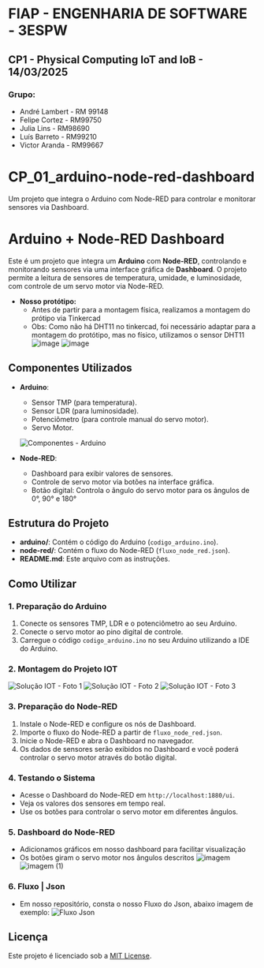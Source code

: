 # FIAP - ENGENHARIA DE SOFTWARE - 3ESPW
## CP1 - Physical Computing IoT and IoB - 14/03/2025

### Grupo:

- André Lambert - RM 99148
- Felipe Cortez - RM99750
- Julia Lins - RM98690
- Luís Barreto - RM99210
- Victor Aranda - RM99667

# CP_01_arduino-node-red-dashboard
Um projeto que integra o Arduino com Node-RED para controlar e monitorar sensores via Dashboard.

# Arduino + Node-RED Dashboard

Este é um projeto que integra um **Arduino** com **Node-RED**, controlando e monitorando sensores via uma interface gráfica de **Dashboard**. O projeto permite a leitura de sensores de temperatura, umidade, e luminosidade, com controle de um servo motor via Node-RED.

- **Nosso protótipo:**
  - Antes de partir para a montagem física, realizamos a montagem do prótipo via Tinkercad
  - Obs: Como não há DHT11 no tinkercad, foi necessário adaptar para a montagem do protótipo, mas no físico, utilizamos o sensor DHT11
![image](https://github.com/user-attachments/assets/7ea4784c-fc16-4eed-8adc-0e81c3231e07)
![image](https://github.com/user-attachments/assets/6c7277fa-4981-425d-9ceb-89a66668ba7d)


## Componentes Utilizados

- **Arduino**:
  - Sensor TMP (para temperatura).
  - Sensor LDR (para luminosidade).
  - Potenciômetro (para controle manual do servo motor).
  - Servo Motor.
 
  ![Componentes - Arduino](https://github.com/user-attachments/assets/b3e0a301-d34f-45e1-9a6d-60eed0078d59)

- **Node-RED**:
  - Dashboard para exibir valores de sensores.
  - Controle de servo motor via botões na interface gráfica.
  - Botão digital: Controla o ângulo do servo motor para os ângulos de 0°, 90° e 180°

## Estrutura do Projeto

- **arduino/**: Contém o código do Arduino (`codigo_arduino.ino`).
- **node-red/**: Contém o fluxo do Node-RED (`fluxo_node_red.json`).
- **README.md**: Este arquivo com as instruções.

## Como Utilizar

### 1. Preparação do Arduino

1. Conecte os sensores TMP, LDR e o potenciômetro ao seu Arduino.
2. Conecte o servo motor ao pino digital de controle.
3. Carregue o código `codigo_arduino.ino` no seu Arduino utilizando a IDE do Arduino.

### 2. Montagem do Projeto IOT
![Solução IOT - Foto 1](https://github.com/user-attachments/assets/f19a67d4-5100-4a09-9a20-34b42d42289e)
![Solução IOT - Foto 2](https://github.com/user-attachments/assets/3afab4aa-13ac-4891-a9c2-bad28ffdc51f)
![Solução IOT - Foto 3](https://github.com/user-attachments/assets/13bc7e5a-4aca-4a7b-937d-5f308ad95118)


### 3. Preparação do Node-RED

1. Instale o Node-RED e configure os nós de Dashboard.
2. Importe o fluxo do Node-RED a partir de `fluxo_node_red.json`.
3. Inicie o Node-RED e abra o Dashboard no navegador.
4. Os dados de sensores serão exibidos no Dashboard e você poderá controlar o servo motor através do botão digital.

### 4. Testando o Sistema

- Acesse o Dashboard do Node-RED em `http://localhost:1880/ui`.
- Veja os valores dos sensores em tempo real.
- Use os botões para controlar o servo motor em diferentes ângulos.

### 5. Dashboard do Node-RED
- Adicionamos gráficos em nosso dashboard para facilitar visualização
- Os botões giram o servo motor nos ângulos descritos
![imagem](https://github.com/user-attachments/assets/41717eca-80b1-4f95-aef4-d2f9f51cfd57)
![imagem (1)](https://github.com/user-attachments/assets/39ca2edd-ca67-4d47-82e5-e86f756ef15f)

### 6. Fluxo | Json
- Em nosso repositório, consta o nosso Fluxo do Json, abaixo imagem de exemplo:
![Fluxo Json](https://github.com/user-attachments/assets/f4a99b10-9b19-4d74-be89-56c88533f8d3)

## Licença

Este projeto é licenciado sob a [MIT License](LICENSE).

